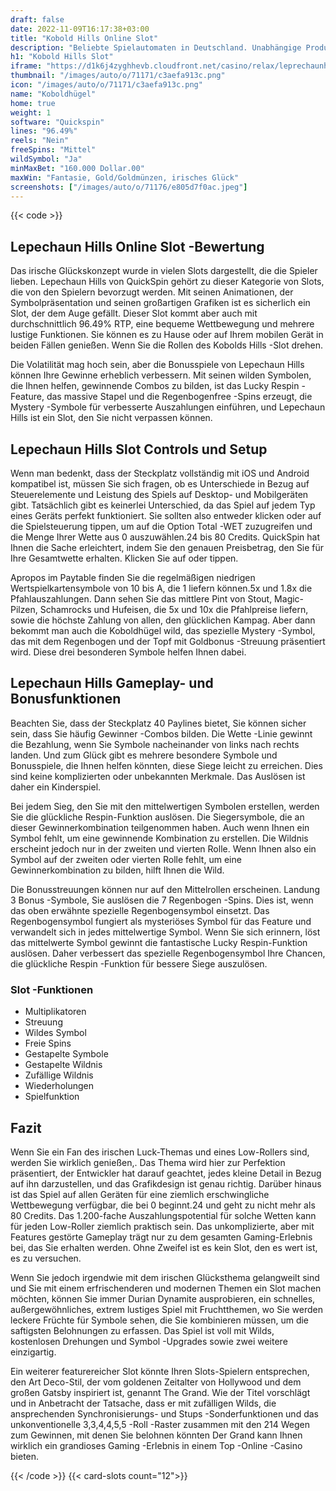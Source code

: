 ```yaml
---
draft: false
date: 2022-11-09T16:17:38+03:00
title: "Kobold Hills Online Slot"
description: "Beliebte Spielautomaten in Deutschland. Unabhängige Produktbewertungen und exklusive Anmeldeangebote. Jetzt spielen!"
h1: "Kobold Hills Slot"
iframe: "https://d1k6j4zyghhevb.cloudfront.net/casino/relax/leprechaunhills/index.html?gameid=leprechaunhills&moneymode="
thumbnail: "/images/auto/o/71171/c3aefa913c.png"
icon: "/images/auto/o/71171/c3aefa913c.png"
name: "Koboldhügel"
home: true
weight: 1
software: "Quickspin"
lines: "96.49%"
reels: "Nein"
freeSpins: "Mittel"
wildSymbol: "Ja"
minMaxBet: "160.000 Dollar.00"
maxWin: "Fantasie, Gold/Goldmünzen, irisches Glück"
screenshots: ["/images/auto/o/71176/e805d7f0ac.jpeg"]
---
```


{{< code >}}<h2>Lepechaun Hills Online Slot -Bewertung</h2><p>Das irische Glückskonzept wurde in vielen Slots dargestellt, die die Spieler lieben. Lepechaun Hills von QuickSpin gehört zu dieser Kategorie von Slots, die von den Spielern bevorzugt werden. Mit seinen Animationen, der Symbolpräsentation und seinen großartigen Grafiken ist es sicherlich ein Slot, der dem Auge gefällt. Dieser Slot kommt aber auch mit durchschnittlich 96.49% RTP, eine bequeme Wettbewegung und mehrere lustige Funktionen. Sie können es zu Hause oder auf Ihrem mobilen Gerät in beiden Fällen genießen. Wenn Sie die Rollen des Kobolds Hills -Slot drehen.</p><p>Die Volatilität mag hoch sein, aber die Bonusspiele von Lepechaun Hills können Ihre Gewinne erheblich verbessern. Mit seinen wilden Symbolen, die Ihnen helfen, gewinnende Combos zu bilden, ist das Lucky Respin -Feature, das massive Stapel und die Regenbogenfree -Spins erzeugt, die Mystery -Symbole für verbesserte Auszahlungen einführen, und Lepechaun Hills ist ein Slot, den Sie nicht verpassen können.</p><h2>Lepechaun Hills Slot Controls und Setup</h2><p>Wenn man bedenkt, dass der Steckplatz vollständig mit iOS und Android kompatibel ist, müssen Sie sich fragen, ob es Unterschiede in Bezug auf Steuerelemente und Leistung des Spiels auf Desktop- und Mobilgeräten gibt. Tatsächlich gibt es keinerlei Unterschied, da das Spiel auf jedem Typ eines Geräts perfekt funktioniert. Sie sollten also entweder klicken oder auf die Spielsteuerung tippen, um auf die Option Total -WET zuzugreifen und die Menge Ihrer Wette aus 0 auszuwählen.24 bis 80 Credits. QuickSpin hat Ihnen die Sache erleichtert, indem Sie den genauen Preisbetrag, den Sie für Ihre Gesamtwette erhalten. Klicken Sie auf oder tippen.</p><p>Apropos im Paytable finden Sie die regelmäßigen niedrigen Wertspielkartensymbole von 10 bis A, die 1 liefern können.5x und 1.8x die Pfahlauszahlungen. Dann sehen Sie das mittlere Pint von Stout, Magic-Pilzen, Schamrocks und Hufeisen, die 5x und 10x die Pfahlpreise liefern, sowie die höchste Zahlung von allen, den glücklichen Kampag. Aber dann bekommt man auch die Koboldhügel wild, das spezielle Mystery -Symbol, das mit dem Regenbogen und der Topf mit Goldbonus -Streuung präsentiert wird. Diese drei besonderen Symbole helfen Ihnen dabei.</p><h2>Lepechaun Hills Gameplay- und Bonusfunktionen</h2><p>Beachten Sie, dass der Steckplatz 40 Paylines bietet, Sie können sicher sein, dass Sie häufig Gewinner -Combos bilden. Die Wette -Linie gewinnt die Bezahlung, wenn Sie Symbole nacheinander von links nach rechts landen. Und zum Glück gibt es mehrere besondere Symbole und Bonusspiele, die Ihnen helfen könnten, diese Siege leicht zu erreichen. Dies sind keine komplizierten oder unbekannten Merkmale. Das Auslösen ist daher ein Kinderspiel.</p><p>Bei jedem Sieg, den Sie mit den mittelwertigen Symbolen erstellen, werden Sie die glückliche Respin-Funktion auslösen. Die Siegersymbole, die an dieser Gewinnerkombination teilgenommen haben. Auch wenn Ihnen ein Symbol fehlt, um eine gewinnende Kombination zu erstellen. Die Wildnis erscheint jedoch nur in der zweiten und vierten Rolle. Wenn Ihnen also ein Symbol auf der zweiten oder vierten Rolle fehlt, um eine Gewinnerkombination zu bilden, hilft Ihnen die Wild.</p><p>Die Bonusstreuungen können nur auf den Mittelrollen erscheinen. Landung 3 Bonus -Symbole, Sie auslösen die 7 Regenbogen -Spins. Dies ist, wenn das oben erwähnte spezielle Regenbogensymbol einsetzt. Das Regenbogensymbol fungiert als mysteriöses Symbol für das Feature und verwandelt sich in jedes mittelwertige Symbol. Wenn Sie sich erinnern, löst das mittelwerte Symbol gewinnt die fantastische Lucky Respin-Funktion auslösen. Daher verbessert das spezielle Regenbogensymbol Ihre Chancen, die glückliche Respin -Funktion für bessere Siege auszulösen.</p><h3>
Slot -Funktionen</h3><ul>
<li></span>
Multiplikatoren</li>
<li></span>
Streuung</li>
<li></span>
Wildes Symbol</li>
<li></span>
Freie Spins</li>
<li></span>
Gestapelte Symbole</li>
<li></span>
Gestapelte Wildnis</li>
<li></span>
Zufällige Wildnis</li>
<li></span>
Wiederholungen</li>
<li></span>
Spielfunktion</li></ul><h2>Fazit</h2><p>Wenn Sie ein Fan des irischen Luck-Themas und eines Low-Rollers sind, werden Sie wirklich genießen,. Das Thema wird hier zur Perfektion präsentiert, der Entwickler hat darauf geachtet, jedes kleine Detail in Bezug auf ihn darzustellen, und das Grafikdesign ist genau richtig. Darüber hinaus ist das Spiel auf allen Geräten für eine ziemlich erschwingliche Wettbewegung verfügbar, die bei 0 beginnt.24 und geht zu nicht mehr als 80 Credits. Das 1.200-fache Auszahlungspotential für solche Wetten kann für jeden Low-Roller ziemlich praktisch sein. Das unkomplizierte, aber mit Features gestörte Gameplay trägt nur zu dem gesamten Gaming-Erlebnis bei, das Sie erhalten werden. Ohne Zweifel ist es kein Slot, den es wert ist, es zu versuchen.</p><p>Wenn Sie jedoch irgendwie mit dem irischen Glücksthema gelangweilt sind und Sie mit einem erfrischenderen und modernen Themen ein Slot machen möchten, können Sie immer Durian Dynamite ausprobieren, ein schnelles, außergewöhnliches, extrem lustiges Spiel mit Fruchtthemen, wo Sie werden leckere Früchte für Symbole sehen, die Sie kombinieren müssen, um die saftigsten Belohnungen zu erfassen. Das Spiel ist voll mit Wilds, kostenlosen Drehungen und Symbol -Upgrades sowie zwei weitere einzigartig.</p><p>Ein weiterer featurereicher Slot könnte Ihren Slots-Spielern entsprechen, den Art Deco-Stil, der vom goldenen Zeitalter von Hollywood und dem großen Gatsby inspiriert ist, genannt The Grand. Wie der Titel vorschlägt und in Anbetracht der Tatsache, dass er mit zufälligen Wilds, die ansprechenden Synchronisierungs- und Stups -Sonderfunktionen und das unkonventionelle 3,3,4,4,5,5 -Roll -Raster zusammen mit den 214 Wegen zum Gewinnen, mit denen Sie belohnen könnten Der Grand kann Ihnen wirklich ein grandioses Gaming -Erlebnis in einem Top -Online -Casino bieten.</p>{{< /code >}}
{{< card-slots count="12">}}